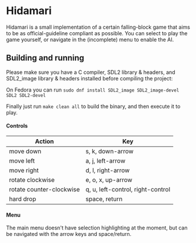 # Hidamari
Hidamari is a small implementation of a certain falling-block game that aims to
be as official-guideline compliant as possible. You can select to play the game
yourself, or navigate in the (incomplete) menu to enable the AI.

## Building and running
Please make sure you have a C compiler, SDL2 library & headers, and SDL2_image
library & headers installed before compiling the project:

On Fedora you can run `sudo dnf install SDL2_image SDL2_image-devel SDL2 SDL2-devel`

Finally just run `make clean all` to build the binary, and then execute it to
play.

#### Controls
| Action                   | Key                               |
|--------------------------|-----------------------------------|
| move down                | s, k, down-arrow                  |
| move left                | a, j, left-arrow                  |
| move right               | d, l, right-arrow                 |
| rotate clockwise         | e, o, x, up-arrow                 |
| rotate counter-clockwise | q, u, left-control, right-control |
| hard drop                | space, return                     |

#### Menu
The main menu doesn't have selection highlighting at the moment, but can
be navigated with the arrow keys and space/return.
